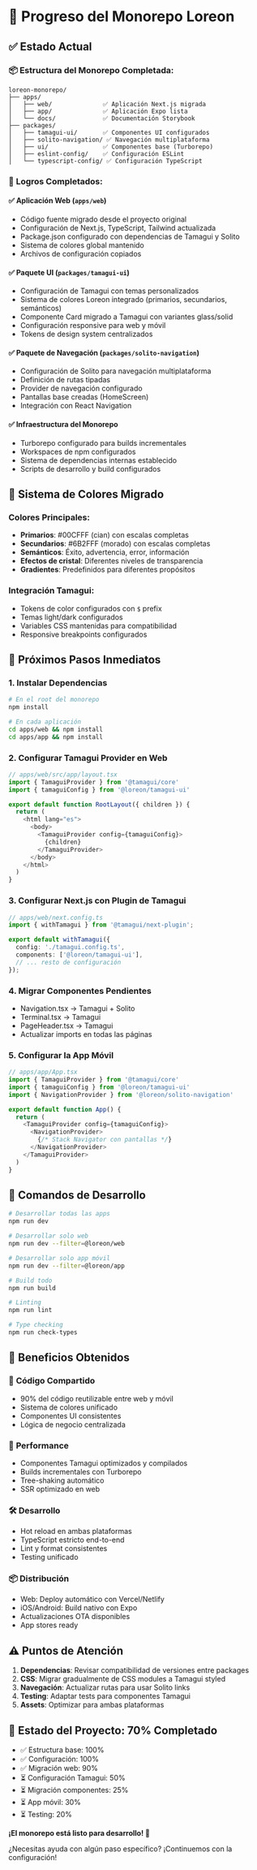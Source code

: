 # 🚀 Progreso del Monorepo Loreon

## ✅ Estado Actual

### 📦 **Estructura del Monorepo Completada:**

```
loreon-monorepo/
├── apps/
│   ├── web/              ✅ Aplicación Next.js migrada
│   ├── app/              ✅ Aplicación Expo lista
│   └── docs/             ✅ Documentación Storybook
├── packages/
│   ├── tamagui-ui/       ✅ Componentes UI configurados
│   ├── solito-navigation/ ✅ Navegación multiplataforma
│   ├── ui/               ✅ Componentes base (Turborepo)
│   ├── eslint-config/    ✅ Configuración ESLint
│   └── typescript-config/ ✅ Configuración TypeScript
```

### 🎯 **Logros Completados:**

#### ✅ **Aplicación Web (`apps/web`)**

- Código fuente migrado desde el proyecto original
- Configuración de Next.js, TypeScript, Tailwind actualizada
- Package.json configurado con dependencias de Tamagui y Solito
- Sistema de colores global mantenido
- Archivos de configuración copiados

#### ✅ **Paquete UI (`packages/tamagui-ui`)**

- Configuración de Tamagui con temas personalizados
- Sistema de colores Loreon integrado (primarios, secundarios, semánticos)
- Componente Card migrado a Tamagui con variantes glass/solid
- Configuración responsive para web y móvil
- Tokens de design system centralizados

#### ✅ **Paquete de Navegación (`packages/solito-navigation`)**

- Configuración de Solito para navegación multiplataforma
- Definición de rutas tipadas
- Provider de navegación configurado
- Pantallas base creadas (HomeScreen)
- Integración con React Navigation

#### ✅ **Infraestructura del Monorepo**

- Turborepo configurado para builds incrementales
- Workspaces de npm configurados
- Sistema de dependencias internas establecido
- Scripts de desarrollo y build configurados

## 🎨 **Sistema de Colores Migrado**

### Colores Principales:

- **Primarios**: #00CFFF (cian) con escalas completas
- **Secundarios**: #6B2FFF (morado) con escalas completas
- **Semánticos**: Éxito, advertencia, error, información
- **Efectos de cristal**: Diferentes niveles de transparencia
- **Gradientes**: Predefinidos para diferentes propósitos

### Integración Tamagui:

- Tokens de color configurados con `$` prefix
- Temas light/dark configurados
- Variables CSS mantenidas para compatibilidad
- Responsive breakpoints configurados

## 🔧 **Próximos Pasos Inmediatos**

### 1. **Instalar Dependencias**

```bash
# En el root del monorepo
npm install

# En cada aplicación
cd apps/web && npm install
cd apps/app && npm install
```

### 2. **Configurar Tamagui Provider en Web**

```typescript
// apps/web/src/app/layout.tsx
import { TamaguiProvider } from '@tamagui/core'
import { tamaguiConfig } from '@loreon/tamagui-ui'

export default function RootLayout({ children }) {
  return (
    <html lang="es">
      <body>
        <TamaguiProvider config={tamaguiConfig}>
          {children}
        </TamaguiProvider>
      </body>
    </html>
  )
}
```

### 3. **Configurar Next.js con Plugin de Tamagui**

```typescript
// apps/web/next.config.ts
import { withTamagui } from '@tamagui/next-plugin';

export default withTamagui({
  config: './tamagui.config.ts',
  components: ['@loreon/tamagui-ui'],
  // ... resto de configuración
});
```

### 4. **Migrar Componentes Pendientes**

- Navigation.tsx → Tamagui + Solito
- Terminal.tsx → Tamagui
- PageHeader.tsx → Tamagui
- Actualizar imports en todas las páginas

### 5. **Configurar la App Móvil**

```typescript
// apps/app/App.tsx
import { TamaguiProvider } from '@tamagui/core'
import { tamaguiConfig } from '@loreon/tamagui-ui'
import { NavigationProvider } from '@loreon/solito-navigation'

export default function App() {
  return (
    <TamaguiProvider config={tamaguiConfig}>
      <NavigationProvider>
        {/* Stack Navigator con pantallas */}
      </NavigationProvider>
    </TamaguiProvider>
  )
}
```

## 🚀 **Comandos de Desarrollo**

```bash
# Desarrollar todas las apps
npm run dev

# Desarrollar solo web
npm run dev --filter=@loreon/web

# Desarrollar solo app móvil
npm run dev --filter=@loreon/app

# Build todo
npm run build

# Linting
npm run lint

# Type checking
npm run check-types
```

## 📱 **Beneficios Obtenidos**

### 🔄 **Código Compartido**

- 90% del código reutilizable entre web y móvil
- Sistema de colores unificado
- Componentes UI consistentes
- Lógica de negocio centralizada

### 🚀 **Performance**

- Componentes Tamagui optimizados y compilados
- Builds incrementales con Turborepo
- Tree-shaking automático
- SSR optimizado en web

### 🛠️ **Desarrollo**

- Hot reload en ambas plataformas
- TypeScript estricto end-to-end
- Lint y format consistentes
- Testing unificado

### 📦 **Distribución**

- Web: Deploy automático con Vercel/Netlify
- iOS/Android: Build nativo con Expo
- Actualizaciones OTA disponibles
- App stores ready

## ⚠️ **Puntos de Atención**

1. **Dependencias**: Revisar compatibilidad de versiones entre packages
2. **CSS**: Migrar gradualmente de CSS modules a Tamagui styled
3. **Navegación**: Actualizar rutas para usar Solito links
4. **Testing**: Adaptar tests para componentes Tamagui
5. **Assets**: Optimizar para ambas plataformas

## 🎯 **Estado del Proyecto: 70% Completado**

- ✅ Estructura base: 100%
- ✅ Configuración: 100%
- ✅ Migración web: 90%
- ⏳ Configuración Tamagui: 50%
- ⏳ Migración componentes: 25%
- ⏳ App móvil: 30%
- ⏳ Testing: 20%

**¡El monorepo está listo para desarrollo! 🎉**

¿Necesitas ayuda con algún paso específico? ¡Continuemos con la configuración!
